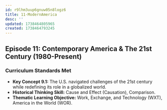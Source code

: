 ```yaml
---
id: r9lhm3uup6gnuw05n8logz6
title: 11-ModernAmerica
desc: ''
updated: 1738464805965
created: 1738464793245
---
```

## **Episode 11: Contemporary America & The 21st Century (1980-Present)**

### **Curriculum Standards Met**
- **Key Concept 9.1:** The U.S. navigated challenges of the 21st century while redefining its role in a globalized world.
- **Historical Thinking Skill:** Cause and Effect (Causation), Comparison.
- **Thematic Learning Objective:** Work, Exchange, and Technology (WXT), America in the World (WOR).
